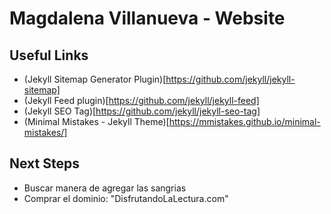 # Magdalena Villanueva - Website

## Useful Links
- (Jekyll Sitemap Generator Plugin)[https://github.com/jekyll/jekyll-sitemap]
- (Jekyll Feed plugin)[https://github.com/jekyll/jekyll-feed]
- (Jekyll SEO Tag)[https://github.com/jekyll/jekyll-seo-tag]
- (Minimal Mistakes - Jekyll Theme)[https://mmistakes.github.io/minimal-mistakes/]

## Next Steps
- Buscar manera de agregar las sangrias
- Comprar el dominio: "DisfrutandoLaLectura.com"

